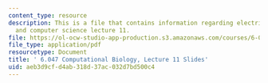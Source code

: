 ```yaml
---
content_type: resource
description: This is a file that contains information regarding electrical engineering
  and computer science lecture 11.
file: https://ol-ocw-studio-app-production.s3.amazonaws.com/courses/6-047-computational-biology-fall-2015/aeb3d9cfd4ab318d37ac032d7bd500c4_MIT6_047F15_Lecture11.pdf
file_type: application/pdf
resourcetype: Document
title: ' 6.047 Computational Biology, Lecture 11 Slides'
uid: aeb3d9cf-d4ab-318d-37ac-032d7bd500c4
---
```

